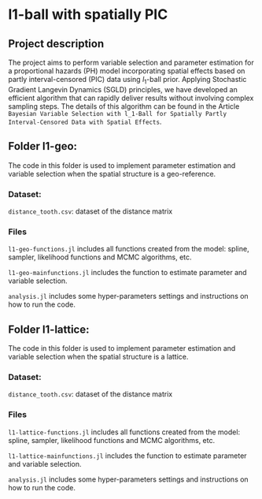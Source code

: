# l1-ball with spatially PIC
## Project description

The project aims to perform variable selection and parameter estimation for a proportional hazards (PH) model incorporating spatial effects based on partly interval-censored (PIC) data using $l_1$-ball prior. Applying Stochastic Gradient Langevin Dynamics (SGLD) principles, we have developed an efficient algorithm that can rapidly deliver results without involving complex sampling steps. The details of this algorithm can be found in the Article ```Bayesian Variable Selection with l_1-Ball for Spatially Partly Interval-Censored Data with Spatial Effects```. 


## Folder l1-geo:
The code in this folder is used to implement parameter estimation and variable selection when the spatial structure is a geo-reference.
### Dataset:
```distance_tooth.csv```: dataset of the distance matrix

### Files
```l1-geo-functions.jl``` includes all functions created from the model: spline, sampler, likelihood functions and MCMC algorithms, etc. 


```l1-geo-mainfunctions.jl``` includes the function to estimate parameter and variable selection.


```analysis.jl``` includes some hyper-parameters settings and instructions on how to run the code.

## Folder l1-lattice:
The code in this folder is used to implement parameter estimation and variable selection when the spatial structure is a lattice.
### Dataset:
```distance_tooth.csv```: dataset of the distance matrix

### Files
```l1-lattice-functions.jl``` includes all functions created from the model: spline, sampler, likelihood functions and MCMC algorithms, etc. 


```l1-lattice-mainfunctions.jl``` includes the function to estimate parameter and variable selection.


```analysis.jl``` includes some hyper-parameters settings and instructions on how to run the code.
